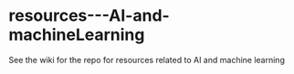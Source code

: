 # resources---AI-and-machineLearning
See the wiki for the repo for resources related to AI and machine learning
